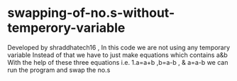 # swapping-of-no.s-without-temperory-variable
Developed by shraddhatech16 , In this code we are not using any temporary variable Instead of that we have to just make equations which contains a&amp;b With the help of these three equations i.e. 1.a=a+b ,b=a-b , &amp; a=a-b we can run the program and swap the no.s
